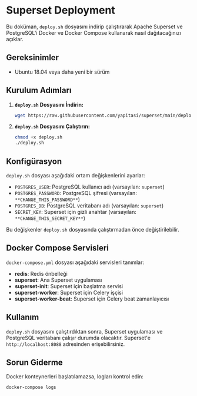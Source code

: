 # Superset Deployment

Bu doküman, `deploy.sh` dosyasını indirip çalıştırarak Apache Superset ve PostgreSQL'i Docker ve Docker Compose kullanarak nasıl dağıtacağınızı açıklar.

## Gereksinimler

- Ubuntu 18.04 veya daha yeni bir sürüm

## Kurulum Adımları

1. **`deploy.sh` Dosyasını İndirin:**

    ```bash
    wget https://raw.githubusercontent.com/yapitasi/superset/main/deploy.sh
    ```

2. **`deploy.sh` Dosyasını Çalıştırın:**

    ```bash
    chmod +x deploy.sh
    ./deploy.sh
    ```

## Konfigürasyon

`deploy.sh` dosyası aşağıdaki ortam değişkenlerini ayarlar:

- `POSTGRES_USER`: PostgreSQL kullanıcı adı (varsayılan: `superset`)
- `POSTGRES_PASSWORD`: PostgreSQL şifresi (varsayılan: `**CHANGE_THIS_PASSWORD**`)
- `POSTGRES_DB`: PostgreSQL veritabanı adı (varsayılan: `superset`)
- `SECRET_KEY`: Superset için gizli anahtar (varsayılan: `**CHANGE_THIS_SECRET_KEY**`)

Bu değişkenler `deploy.sh` dosyasında çalıştırmadan önce değiştirilebilir.

## Docker Compose Servisleri

`docker-compose.yml` dosyası aşağıdaki servisleri tanımlar:

- **redis**: Redis önbelleği
- **superset**: Ana Superset uygulaması
- **superset-init**: Superset için başlatma servisi
- **superset-worker**: Superset için Celery işçisi
- **superset-worker-beat**: Superset için Celery beat zamanlayıcısı

## Kullanım

`deploy.sh` dosyasını çalıştırdıktan sonra, Superset uygulaması ve PostgreSQL veritabanı çalışır durumda olacaktır. Superset'e `http://localhost:8088` adresinden erişebilirsiniz.

## Sorun Giderme

Docker konteynerleri başlatılamazsa, logları kontrol edin:

```bash
docker-compose logs